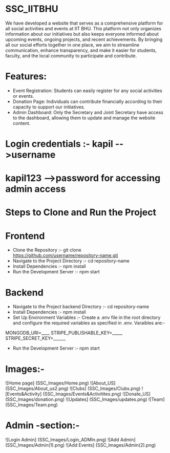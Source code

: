 # SSC_IITBHU
We have developed a website that serves as a comprehensive platform for all social activities and events at IIT BHU. This platform not only organizes information about our initiatives but also keeps everyone informed about upcoming events, ongoing projects, and recent achievements. By bringing all our social efforts together in one place, we aim to streamline communication, enhance transparency, and make it easier for students, faculty, and the local community to participate and contribute.

# Features:
- Event Registration: Students can easily register for any social activities or events.
- Donation Page: Individuals can contribute financially according to their capacity to support our initiatives.
- Admin Dashboard: Only the Secretary and Joint Secretary have access to the dashboard, allowing them to update and manage the website content.


# Login credentials :- kapil      -->username 
#                     kapil123   -->password for accessing admin access
# Steps to Clone and Run the Project
# Frontend
- Clone the Repository :- git clone https://github.com/username/repository-name.git
- Navigate to the Project Directory :- cd repository-name
- Install Dependencies :- npm install
- Run the Development Server :- npm start
# Backend
- Navigate to the Project backend Directory :- cd repository-name
- Install Dependencies :- npm install
- Set Up Environment Variables :- Create a .env file in the root directory and configure the required variables as specified in .env. Varaibles are:-

MONGODB_URI=____
STRIPE_PUBLISHABLE_KEY=_____
STRIPE_SECRET_KEY=______

- Run the Development Server :- npm start

# Images:-
![Home page] (SSC_Images/Home.png)
![About_US] (SSC_Images/About_us2.png)
![Clubs] (SSC_Images/Clubs.png)
![Events&Activity] (SSC_Images/Events&Activitites.png)
![Donate_US] (SSC_Images/donation.png)
![Updates] (SSC_Images/updates.png)
![Team] (SSC_Images/Team.png)

# Admin -section:-
![Login Admin] (SSC_Images/Login_ADMIn.png)
![Add Admin] (SSC_Images/Admin(1).png)
![Add Events] (SSC_Images/Admin(2).png)
